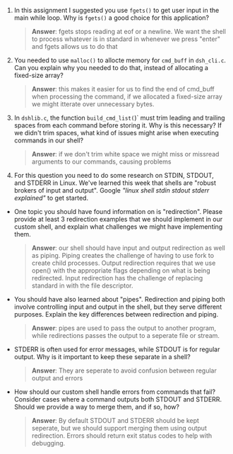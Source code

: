 1. In this assignment I suggested you use `fgets()` to get user input in the main while loop. Why is `fgets()` a good choice for this application?

    > **Answer**: fgets stops reading at eof or a newline. We want the shell to process whatever is in standard in
	 > whenever we press "enter" and fgets allows us to do that 

2. You needed to use `malloc()` to allocte memory for `cmd_buff` in `dsh_cli.c`. Can you explain why you needed to do that, instead of allocating a fixed-size array?

    > **Answer**: this makes it easier for us to find the end of cmd_buff when processing the command, if we allocated a
	 > fixed-size array we might itterate over unnecessary bytes.


3. In `dshlib.c`, the function `build_cmd_list(`)` must trim leading and trailing spaces from each command before storing it. Why is this necessary? If we didn't trim spaces, what kind of issues might arise when executing commands in our shell?

    > **Answer**: if we don't trim white space we might miss or missread arguments to our commands, causing problems 

4. For this question you need to do some research on STDIN, STDOUT, and STDERR in Linux. We've learned this week that shells are "robust brokers of input and output". Google _"linux shell stdin stdout stderr explained"_ to get started.

- One topic you should have found information on is "redirection". Please provide at least 3 redirection examples that we should implement in our custom shell, and explain what challenges we might have implementing them.

    > **Answer**: our shell should have input and output redirection as well as piping. Piping creates the challenge of
	 > having to use fork to create child processes. Output redirection requires that we use open() with the appropriate
	 > flags depending on what is being redirected. Input redirection has the challenge of replacing standard in with the
	 > file descriptor.

- You should have also learned about "pipes". Redirection and piping both involve controlling input and output in the shell, but they serve different purposes. Explain the key differences between redirection and piping.

    > **Answer**: pipes are used to pass the output to another program, while redirections passes the output to a
	 > seperate file or stream. 

- STDERR is often used for error messages, while STDOUT is for regular output. Why is it important to keep these separate in a shell?

    > **Answer**: They are seperate to avoid confusion between regular output and errors 

- How should our custom shell handle errors from commands that fail? Consider cases where a command outputs both STDOUT and STDERR. Should we provide a way to merge them, and if so, how?

    > **Answer**: By default STDOUT and STDERR should be kept seperate, but we should support merging them using output
	 > redirection. Errors should return exit status codes to help
	 > with debugging.  
